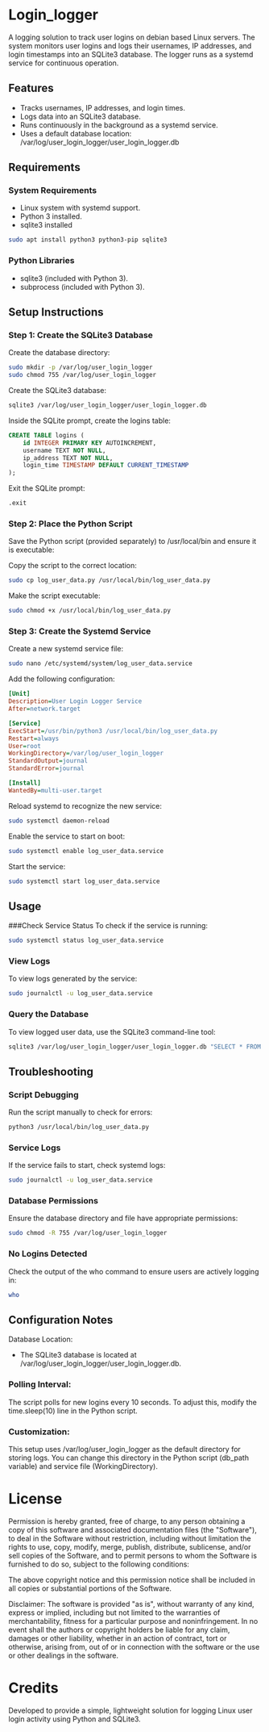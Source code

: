 # Login_logger
A logging solution to track user logins on debian based Linux servers. The system monitors user logins and logs their usernames, IP addresses, and login timestamps into an SQLite3 database. The logger runs as a systemd service for continuous operation.

## Features
- Tracks usernames, IP addresses, and login times.
- Logs data into an SQLite3 database.
- Runs continuously in the background as a systemd service.
- Uses a default database location: /var/log/user_login_logger/user_login_logger.db

## Requirements

### System Requirements
- Linux system with systemd support.
- Python 3 installed.
- sqlite3 installed

```bash
sudo apt install python3 python3-pip sqlite3
```
### Python Libraries
- sqlite3 (included with Python 3).
- subprocess (included with Python 3).

## Setup Instructions
### Step 1: Create the SQLite3 Database
Create the database directory:

```bash
sudo mkdir -p /var/log/user_login_logger
sudo chmod 755 /var/log/user_login_logger
```
Create the SQLite3 database:

``` bash
sqlite3 /var/log/user_login_logger/user_login_logger.db
```
Inside the SQLite prompt, create the logins table:

```sql
CREATE TABLE logins (
    id INTEGER PRIMARY KEY AUTOINCREMENT,
    username TEXT NOT NULL,
    ip_address TEXT NOT NULL,
    login_time TIMESTAMP DEFAULT CURRENT_TIMESTAMP
);
```
Exit the SQLite prompt:

```bash
.exit
```
### Step 2: Place the Python Script
Save the Python script (provided separately) to /usr/local/bin and ensure it is executable:

Copy the script to the correct location:

```bash
sudo cp log_user_data.py /usr/local/bin/log_user_data.py
```
Make the script executable:

```bash
sudo chmod +x /usr/local/bin/log_user_data.py
```
### Step 3: Create the Systemd Service
Create a new systemd service file:

```bash
sudo nano /etc/systemd/system/log_user_data.service
```
Add the following configuration:

```ini
[Unit]
Description=User Login Logger Service
After=network.target

[Service]
ExecStart=/usr/bin/python3 /usr/local/bin/log_user_data.py
Restart=always
User=root
WorkingDirectory=/var/log/user_login_logger
StandardOutput=journal
StandardError=journal

[Install]
WantedBy=multi-user.target
```
Reload systemd to recognize the new service:

```bash
sudo systemctl daemon-reload
```
Enable the service to start on boot:

```bash
sudo systemctl enable log_user_data.service
```
Start the service:

```bash
sudo systemctl start log_user_data.service
```
## Usage
###Check Service Status
To check if the service is running:

```bash
sudo systemctl status log_user_data.service
```
### View Logs
To view logs generated by the service:

```bash
sudo journalctl -u log_user_data.service
```
### Query the Database
To view logged user data, use the SQLite3 command-line tool:

```bash
sqlite3 /var/log/user_login_logger/user_login_logger.db "SELECT * FROM logins;"
```
## Troubleshooting
### Script Debugging
Run the script manually to check for errors:

```bash
python3 /usr/local/bin/log_user_data.py
```
### Service Logs
If the service fails to start, check systemd logs:

```bash
sudo journalctl -u log_user_data.service
```
### Database Permissions
Ensure the database directory and file have appropriate permissions:

```bash
sudo chmod -R 755 /var/log/user_login_logger
```
### No Logins Detected
Check the output of the who command to ensure users are actively logging in:

```bash
who
```
## Configuration Notes
Database Location:

- The SQLite3 database is located at /var/log/user_login_logger/user_login_logger.db.
### Polling Interval:

The script polls for new logins every 10 seconds. To adjust this, modify the time.sleep(10) line in the Python script.
### Customization:

This setup uses /var/log/user_login_logger as the default directory for storing logs. You can change this directory in the Python script (db_path variable) and service file (WorkingDirectory).

# License
Permission is hereby granted, free of charge, to any person obtaining a copy of this software and associated documentation files (the "Software"), to deal in the Software without restriction, including without limitation the rights to use, copy, modify, merge, publish, distribute, sublicense, and/or sell copies of the Software, and to permit persons to whom the Software is furnished to do so, subject to the following conditions:

The above copyright notice and this permission notice shall be included in all copies or substantial portions of the Software.

Disclaimer: The software is provided "as is", without warranty of any kind, express or implied, including but not limited to the warranties of merchantability, fitness for a particular purpose and noninfringement. In no event shall the authors or copyright holders be liable for any claim, damages or other liability, whether in an action of contract, tort or otherwise, arising from, out of or in connection with the software or the use or other dealings in the software.

# Credits
Developed to provide a simple, lightweight solution for logging Linux user login activity using Python and SQLite3.
